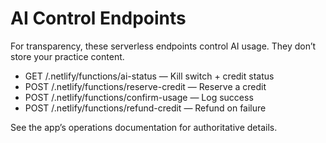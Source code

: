 # AI Control Endpoints

For transparency, these serverless endpoints control AI usage. They don’t store your practice content.

- GET /.netlify/functions/ai-status — Kill switch + credit status
- POST /.netlify/functions/reserve-credit — Reserve a credit
- POST /.netlify/functions/confirm-usage — Log success
- POST /.netlify/functions/refund-credit — Refund on failure

See the app’s operations documentation for authoritative details.
